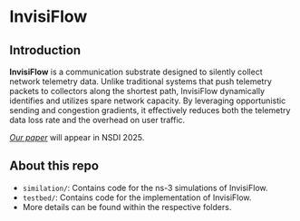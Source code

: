 # InvisiFlow

## Introduction

**InvisiFlow** is a communication substrate designed to silently collect network telemetry data. Unlike traditional systems that push telemetry packets to collectors along the shortest path, InvisiFlow dynamically identifies and utilizes spare network capacity. By leveraging opportunistic sending and congestion gradients, it effectively reduces both the telemetry data loss rate and the overhead on user traffic.

[*Our paper*](https://yindazhang.github.io/files/InvisiFlow.pdf) will appear in NSDI 2025.

## About this repo

- `similation/`: Contains code for the ns-3 simulations of InvisiFlow.
- `testbed/`: Contains code for the implementation of InvisiFlow.
- More details can be found within the respective folders.
